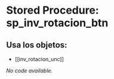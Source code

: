 # Stored Procedure: sp_inv_rotacion_btn

## Usa los objetos:
- [[inv_rotacion_unc]]

*No code available.*
